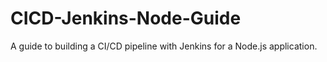 # CICD-Jenkins-Node-Guide
A guide to building a CI/CD pipeline with Jenkins for a Node.js application.

